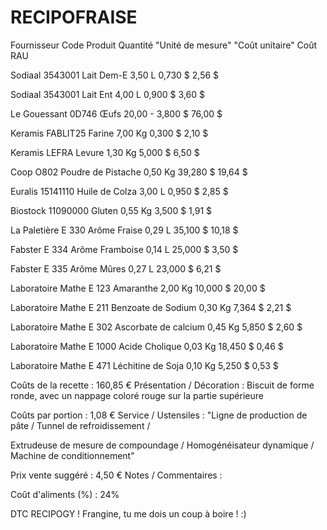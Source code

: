 # RECIPOFRAISE

Fournisseur	Code	Produit	Quantité	"Unité
de
mesure"	"Coût
unitaire"	Coût RAU
 
Sodiaal	3543001	Lait Dem-E	3,50	L	0,730 $	2,56 $ 

Sodiaal	3543001	Lait Ent	4,00	L	0,900 $	3,60 $ 

Le Gouessant	0D746	Œufs	20,00	-	3,800 $	76,00 $ 

Keramis	FABLIT25	Farine	7,00	Kg	0,300 $	2,10 $ 

Keramis	LEFRA	Levure	1,30	Kg	5,000 $	6,50 $ 

Coop	O802	Poudre de Pistache	0,50	Kg	39,280 $	19,64 $ 

Euralis	15141110	Huile de Colza	3,00	L	0,950 $	2,85 $ 

Biostock	11090000	Gluten	0,55	Kg	3,500 $	1,91 $ 

La Paletière	E 330	Arôme Fraise	0,29	L	35,100 $	10,18 $ 

Fabster	E 334	Arôme Framboise	0,14	L	25,000 $	3,50 $ 

Fabster	E 335	Arôme Mûres	0,27	L	23,000 $	6,21 $ 

Laboratoire Mathe	E 123	Amaranthe	2,00	Kg	10,000 $	20,00 $ 

Laboratoire Mathe	E 211	Benzoate de Sodium	0,30	Kg	7,364 $	2,21 $ 

Laboratoire Mathe	E 302	Ascorbate de calcium	0,45	Kg	5,850 $	2,60 $ 

Laboratoire Mathe	E 1000	Acide Cholique	0,03	Kg	18,450 $	0,46 $ 

Laboratoire Mathe	E 471	Léchitine de Soja	0,10	Kg	5,250 $	0,53 $

Coûts de la recette :	160,85 € 	 	Présentation / Décoration :		 Biscuit de forme ronde, avec un nappage coloré rouge sur la partie supérieure					

Coûts par portion :	1,08 € 	 	Service / Ustensiles :		"Ligne de production de pâte / Tunnel de refroidissement / 

Extrudeuse de mesure de compoundage / Homogénéisateur dynamique / Machine de conditionnement"					

Prix vente suggéré :	4,50 € 	 	Notes / Commentaires :					

Coût d'aliments (%) :	24%	 								
 
DTC RECIPOGY ! Frangine, tu me dois un coup à boire ! :)
